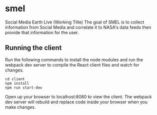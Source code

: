 # smel
Social Media Earth Live (Working Title)
The goal of SMEL is to collect information from Social Media and correlate it to NASA's data feeds then provide that information for the user. 

## Running the client
Run the following commands to install the node modules and run the webpack dev server to compile the React client files and watch for changes.
```
cd client
npm install
npm run start-dev
```
Open up your browser to localhost:8080 to view the client. The webpack dev server will rebuild and replace code inside your browser when you make changes.